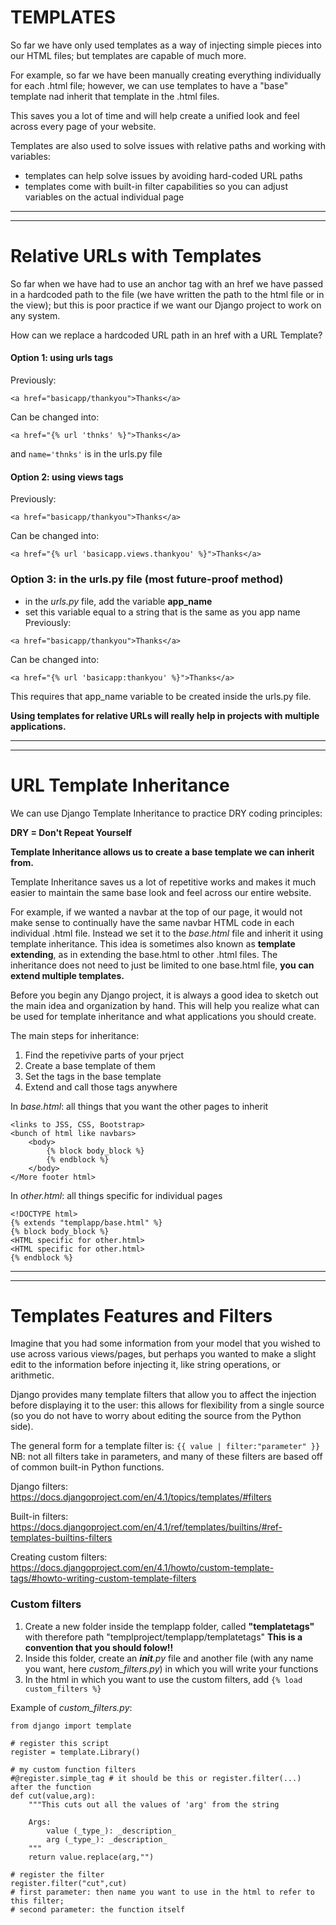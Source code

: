 # TEMPLATES

So far we have only used templates as a way of injecting simple pieces into our HTML files; but templates are capable of much more.

For example, so far we have been manually creating everything individually for each .html file; however, we can use templates to have a "base" template nad inherit that template in the .html files.

This saves you a lot of time and will help create a unified look and feel across every page of your website.

Templates are also used to solve issues with relative paths and working with variables:
- templates can help solve issues by avoiding hard-coded URL paths
- templates come with built-in filter capabilities so you can adjust variables on the actual individual page

--------------------------------------------------------------------------------
--------------------------------------------------------------------------------
# Relative URLs with Templates

So far when we have had to use an anchor tag with an href we have passed in a hardcoded path to the file (we have written the path to the html file or in the view); but this is poor practice if we want our Django project to work on any system.

How can we replace a hardcoded URL path in an href with a URL Template?

#### Option 1: using urls tags
Previously:
```
<a href="basicapp/thankyou">Thanks</a>
```
Can be changed into:
```
<a href="{% url 'thnks' %}">Thanks</a>
```
and `name='thnks'` is in the urls.py file

#### Option 2: using views tags
Previously:
```
<a href="basicapp/thankyou">Thanks</a>
```
Can be changed into:
```
<a href="{% url 'basicapp.views.thankyou' %}">Thanks</a>
```

### Option 3: in the urls.py file (most future-proof method)
- in the *urls.py* file, add the variable **app_name**
- set this variable equal to a string that is the same as you app name
Previously:
```
<a href="basicapp/thankyou">Thanks</a>
```
Can be changed into:
```
<a href="{% url 'basicapp:thankyou' %}">Thanks</a>
```
This requires that app_name variable to be created inside the urls.py file.

**Using templates for relative URLs will really help in projects with multiple applications.**

--------------------------------------------------------------------------------
--------------------------------------------------------------------------------
# URL Template Inheritance
We can use Django Template Inheritance to practice DRY coding principles:

**DRY = Don't Repeat Yourself**

**Template Inheritance allows us to create a base template we can inherit from.**

Template Inheritance saves us a lot of repetitive works and makes it much easier to maintain the same base look and feel across our entire website.

For example, if we wanted a navbar at the top of our page, it would not make sense to continually have the same navbar HTML code in each individual .html file. Instead we set it to the *base.html* file and inherit it using template inheritance.
This idea is sometimes also known as **template extending**, as in extending the base.html to other .html files.
The inheritance does not need to just be limited to one base.html file, **you can extend multiple templates.**

Before you begin any Django project, it is always a good idea to sketch out the main idea and organization by hand. This will help you realize what can be used for template inheritance and what applications you should create.

The main steps for inheritance:
1. Find the repetivive parts of your prject
2. Create a base template of them
3. Set the tags in the base template
4. Extend and call those tags anywhere

In *base.html*: all things that you want the other pages to inherit
```
<links to JSS, CSS, Bootstrap>
<bunch of html like navbars>
    <body>
        {% block body_block %}
        {% endblock %}
    </body>
</More footer html>
```

In *other.html*: all things specific for individual pages
```
<!DOCTYPE html>
{% extends "templapp/base.html" %}
{% block body_block %}
<HTML specific for other.html>
<HTML specific for other.html>
{% endblock %}
```

--------------------------------------------------------------------------------
--------------------------------------------------------------------------------
# Templates Features and Filters

Imagine that you had some information from your model that you wished to use across various views/pages, but perhaps you wanted to make a slight edit to the information before injecting it, like string operations, or arithmetic.

Django provides many template filters that allow you to affect the injection before displaying it to the user: this allows for flexibility from a single source (so you do not have to worry about editing the source from the Python side).

The general form for a template filter is:
`{{ value | filter:"parameter" }}`
NB: not all filters take in parameters, and many of these filters are based off of common built-in Python functions.

Django filters: https://docs.djangoproject.com/en/4.1/topics/templates/#filters

Built-in filters: https://docs.djangoproject.com/en/4.1/ref/templates/builtins/#ref-templates-builtins-filters

Creating custom filters: https://docs.djangoproject.com/en/4.1/howto/custom-template-tags/#howto-writing-custom-template-filters

### Custom filters
1. Create a new folder inside the templapp folder, called **"templatetags"** with therefore path "templproject/templapp/templatetags" **This is a convention that you should folow!!**
2. Inside this folder, create an *__init__.py* file and another file (with any name you want, here *custom_filters.py*) in which you will write your functions
3. In the html in which you want to use the custom filters, add `{% load custom_filters %}`

Example of *custom_filters.py*:
```
from django import template

# register this script
register = template.Library()

# my custom function filters
#@register.simple_tag # it should be this or register.filter(...) after the function
def cut(value,arg):
    """This cuts out all the values of 'arg' from the string

    Args:
        value (_type_): _description_
        arg (_type_): _description_
    """
    return value.replace(arg,"")

# register the filter
register.filter("cut",cut)
# first parameter: then name you want to use in the html to refer to this filter;
# second parameter: the function itself
```
